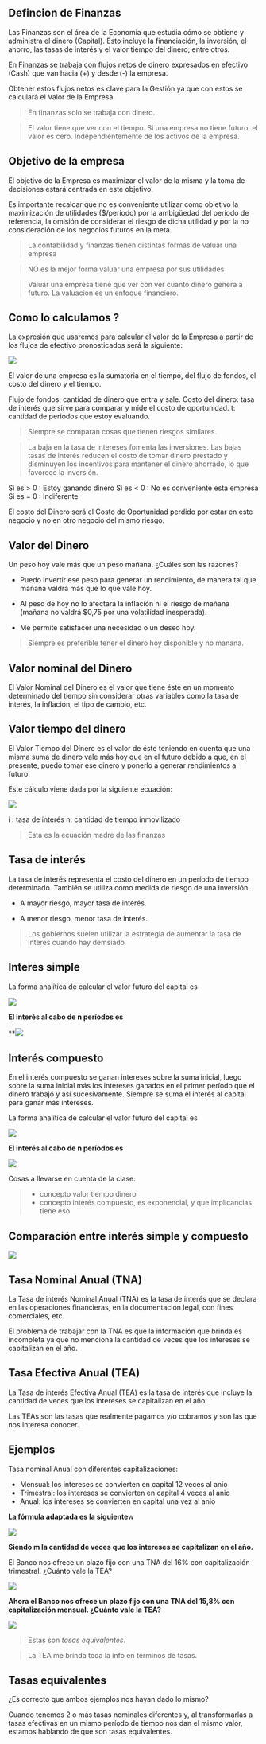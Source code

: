 
## Defincion de Finanzas


Las Finanzas son el área de la Economía que estudia cómo se obtiene y administra el dinero (Capital). Esto incluye la financiación, la inversión, el ahorro, las tasas de interés y el valor tiempo del dinero; entre otros.

En Finanzas se trabaja con flujos netos de dinero expresados en efectivo (Cash) que van hacia (+) y desde (-) la empresa.

Obtener estos flujos netos es clave para la Gestión ya que con estos se calculará el Valor de la Empresa.

> En finanzas solo se trabaja con dinero.

> El valor tiene que ver con el tiempo. Si una empresa no tiene futuro, el valor es cero. Independientemente de los activos de la empresa.



## Objetivo de la empresa

El objetivo de la Empresa es maximizar el valor de la misma y la toma de decisiones estará centrada en este objetivo.

Es importante recalcar que no es conveniente utilizar como objetivo la maximización de utilidades ($/período) por la ambigüedad del período de referencia, la omisión de considerar el riesgo de dicha utilidad y por la no consideración de los negocios futuros en la meta.

> La contabilidad y finanzas tienen distintas formas de valuar una empresa

> NO es la mejor forma valuar una empresa por sus utilidades

> Valuar una empresa tiene que ver con ver cuanto dinero genera a futuro. La valuación es un enfoque financiero. 


## Como lo calculamos ? 

La expresión que usaremos para calcular el valor de la Empresa a partir de los flujos de efectivo pronosticados será la siguiente:

![](https://lh7-rt.googleusercontent.com/slidesz/AGV_vUeU-j6twqJR5RqHOjvJt7Y-YgrLHk1IrFSwzpOSRU5fwiAY6vxr2jax6P10EMwBJjwUJHNz3noEblqX0xpgH7zQtsuaax6RijyAcVkzU3W925LLo4GANued_BHu0qwNi8VL4ieMK3iG3Te4YFT4wCmSBzNm6HF4=s2048?key=t2tzETVJDRTSYe_u9CVvDg)

El valor de una empresa es la sumatoria en el tiempo, del flujo de fondos, el costo del dinero y el tiempo.

Flujo de fondos: cantidad de dinero que entra y sale.
Costo del dinero: tasa de interés que sirve para comparar y mide el costo de oportunidad.
t: cantidad de periodos que estoy evaluando.

> Siempre se comparan cosas que tienen riesgos similares.

> La baja en la tasa de intereses fomenta las inversiones.
> Las bajas tasas de interés reducen el costo de tomar dinero prestado y disminuyen los incentivos para mantener el dinero ahorrado, lo que favorece la inversión.





Si es > 0 : Estoy ganando dinero
Si es < 0 : No es conveniente esta empresa
Si es = 0 : Indiferente

El costo del Dinero será el Costo de Oportunidad perdido por estar en este negocio y no en otro negocio del mismo riesgo.



## Valor del Dinero

Un peso hoy vale más que un peso mañana. ¿Cuáles son las razones?

- Puedo invertir ese peso para generar un rendimiento, de manera tal que mañana valdrá más que lo que vale hoy.
    
- Al peso de hoy no lo afectará la inflación ni el riesgo de mañana (mañana no valdrá $0,75 por una volatilidad inesperada). 
    
- Me permite satisfacer una necesidad o un deseo hoy.

> Siempre es preferible tener el dinero hoy disponible y no manana.


## Valor nominal del Dinero

El Valor Nominal del Dinero es el valor que tiene éste en un momento determinado del tiempo sin considerar otras variables como la tasa de interés, la inflación, el tipo de cambio, etc.


## Valor tiempo del dinero


El Valor Tiempo del Dinero es el valor de éste teniendo en cuenta que una misma suma de dinero vale más hoy que en el futuro debido a que, en el presente, puedo tomar ese dinero y ponerlo a generar rendimientos a futuro.

Este cálculo viene dada por la siguiente ecuación:

**![](https://lh7-rt.googleusercontent.com/slidesz/AGV_vUfDBdUbbWxkSkZOBwAwER3DRs7tMY_lR_cucL-aRaDosx-5D-6AusW1rTnOn1JoYuz4wOIauLyc4twT0iGQDefdwYtgD201T0COHf7Dvrb86Um38B5nKQ4K2WqBmsgYQ_FNL9A9EX56tP_VG3p_ai9Dvb-ZLPR7=s2048?key=t2tzETVJDRTSYe_u9CVvDg)**


i : tasa de interés
n: cantidad de tiempo inmovilizado

> Esta es la ecuación madre de las finanzas


## Tasa de interés

La tasa de interés representa el costo del dinero en un período de tiempo determinado. También se utiliza como medida de riesgo de una inversión.

- A mayor riesgo, mayor tasa de interés.
    
- A menor riesgo, menor tasa de interés.

> Los gobiernos suelen utilizar la estrategia de aumentar la tasa de interes cuando hay demsiado 


## Interes simple

La forma analítica de calcular el valor futuro del capital es

![](https://lh7-rt.googleusercontent.com/slidesz/AGV_vUdGrt0KCYuRDeGMEt8bmkODNIJQJMAVZBuBCGnP_HQbRjezKmdYkKPvJEa9KvnnYGlHKJidMhEmaAiV0mOF-B_Ab01rC8DZZ6z8ItWR4M0HKy1bHMttazZ0bq-udWcz2l2uz8_ziqf9ojTKnaiV4pnN_Wq6x1w=s2048?key=t2tzETVJDRTSYe_u9CVvDg)

**El interés al cabo de n períodos es** 

**![](https://lh7-rt.googleusercontent.com/slidesz/AGV_vUe81DBSxdybu4M0e7w4QeyVpP1xx-JDRJE4n-I7C11K_P4bSflY2W6UPT0LFQ0gZKafaB-J0WP733nTlOEbihMPlhTf4yu0NBfDVs1RpEf6Iq62y3O7Sye9cXWVEofajMjZFKGQPg22Y4ncTRibyZgSRB7A_s26=s2048?key=t2tzETVJDRTSYe_u9CVvDg)



## Interés compuesto

En el interés compuesto se ganan intereses sobre la suma inicial, luego sobre la suma inicial más los intereses ganados en el primer período que el dinero trabajó y así sucesivamente. Siempre se suma el interés al capital para ganar más intereses.


La forma analítica de calcular el valor futuro del capital es

**![](https://lh7-rt.googleusercontent.com/slidesz/AGV_vUePxD4ngLG1XxbTVUihq5Snc02FFx03b3hUZO_Rj2djwiPxona53lY_3Ynubppy3Iuh_WQ3dqdR1MfwZRnze4eEZTXJTK_Qo-aU2EsfqY3R3gSaFPFycbipg5-snA0dIjQ12UkvZCTrmGP9xSAZU1NaYHtOaOCG=s2048?key=t2tzETVJDRTSYe_u9CVvDg)**

**El interés al cabo de n períodos es**

**![](https://lh7-rt.googleusercontent.com/slidesz/AGV_vUef3VdDMJnuKthvTQilJnTYda5WacvcrnSGlCOGYRjofm2ytmhYrq4HLcMPg2nJMN4CYkhVRz2Z6wWMKM45GvppiW6C_bv0-TZADj5t3e4YL6wpR_ZtiJdnAtxYU298XD87n2kyvJAuVrLSKM3iXk3P5rCJPNiA=s2048?key=t2tzETVJDRTSYe_u9CVvDg)**



Cosas a llevarse en cuenta de la clase: 

> - concepto valor tiempo dinero
> - concepto interés compuesto, es exponencial, y que implicancias tiene eso


## Comparación entre interés simple y compuesto

**![](https://lh7-rt.googleusercontent.com/slidesz/AGV_vUeLGEYxR0BsslQKegzusZNkOXLc3CA_AKq0dHinlCd7NGUaLgSEDYBJGgkA1jrXr9bd9rF8ZC6q1erueRycp2WG8AsF2Hge9xWBy_sQEFlvxQVaAw7pDEa_hBCWmJEuwwTyUE1z6eWlAVUR5rQcrdqgqYvK3PlW=s2048?key=t2tzETVJDRTSYe_u9CVvDg)**



## Tasa Nominal Anual (TNA)

La Tasa de interés Nominal Anual (TNA) es la tasa de interés que se declara en las operaciones financieras, en la documentación legal, con fines comerciales, etc.

El problema de trabajar con la TNA es que la información que brinda es incompleta ya que no menciona la cantidad de veces que los intereses se capitalizan en el año.


## Tasa Efectiva Anual (TEA)

La Tasa de interés Efectiva Anual (TEA) es la tasa de interés que incluye la cantidad de veces que los intereses se capitalizan en el año.  

Las TEAs son las tasas que realmente pagamos y/o cobramos y son las que nos interesa conocer.

## Ejemplos

Tasa nominal Anual con diferentes capitalizaciones: 

* Mensual: los intereses se convierten en capital 12 veces al anio
* Trimestral: los intereses se convierten en capital 4 veces al anio
* Anual: los intereses se convierten en capital una vez al anio 

**La fórmula adaptada es la siguiente**w

**![](https://lh7-rt.googleusercontent.com/slidesz/AGV_vUdeiXihpoXlVVdyYCoO7oPTxkZkuXifymE7PDwVR1s7O6stJj4pI0GOs_CI4bDgqhPvUEqkU2K1V1JukhEsbrFy6S8-1TyDvfrCvR4eUEtEEm6u29MdxTyWnjcuqLrnOI-jNm2b5dPFpsGd7i3EQoEt17SVBLg=s2048?key=t2tzETVJDRTSYe_u9CVvDg)**

**Siendo m la cantidad de veces que los intereses se capitalizan en el año.**


El Banco nos ofrece un plazo fijo con una TNA del 16% con capitalización trimestral. ¿Cuánto vale la TEA?

**![](https://lh7-rt.googleusercontent.com/slidesz/AGV_vUdXmUA8s6jEiz3DUTnOc1q27_Quu4Ss5hsOuqt9ZECEnd33bKg5rUl_ZBdzxY6uRcopxjT72FP_JoYWq7wayMNsCk-DPhyhYQzb78Dt7m0twJZcoB6ST41Pl3x8YfPQKW57-r0BPiYy2v9SmamgQmK_4ESf65eE=s2048?key=t2tzETVJDRTSYe_u9CVvDg)**

**Ahora el Banco nos ofrece un plazo fijo con una TNA del 15,8% con capitalización mensual. ¿Cuánto vale la TEA?**

**![](https://lh7-rt.googleusercontent.com/slidesz/AGV_vUfpSDb5LltCF7IrY3iPwvdOgeUqgqGqvkJ8rWYvNabZaTO1qdpzd3_iAcQrPl7999As8vg8MegpRcJl1kP5RxVLScHD2CvH4CNwKEE3p4ydYoKNpwUqrS9aN22Z5xPv1rj8CDRpJW8MUQQE07jawkpEA0qxmZ4=s2048?key=t2tzETVJDRTSYe_u9CVvDg)**

> Estas son *tasas equivalentes*. 

> La TEA me brinda toda la info en terminos de tasas.

## Tasas equivalentes

¿Es correcto que ambos ejemplos nos hayan dado lo mismo?

Cuando tenemos 2 o más tasas nominales diferentes y, al transformarlas a tasas efectivas en un mismo período de tiempo nos dan el mismo valor, estamos hablando de que son tasas equivalentes.


